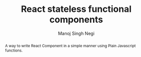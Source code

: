 ---
sections: [reactjs]
link: http://manojsinghnegi.com/blog/2016/10/29/React-stateless-functional-components/
title: "React stateless functional components"
author: "Manoj Singh Negi"
publishedAt: 2016-10-29T00:00:00.000Z
type: [article]
topics: [functional_components]
suggestedBy: [andreamangano]
createdAt: 2018-03-20T21:31:17.859Z
reference: aHR0cDovL21hbm9qc2luZ2huZWdpLmNvbS9ibG9nLzIwMTYvMTAvMjkvUmVhY3Qtc3RhdGVsZXNzLWZ1bmN0aW9uYWwtY29tcG9uZW50cy8
slug: react-stateless-functional-components-by-manoj-singh-negi
abstract: "A way to write React Component in a simple manner using Plain Javascript functions."
---